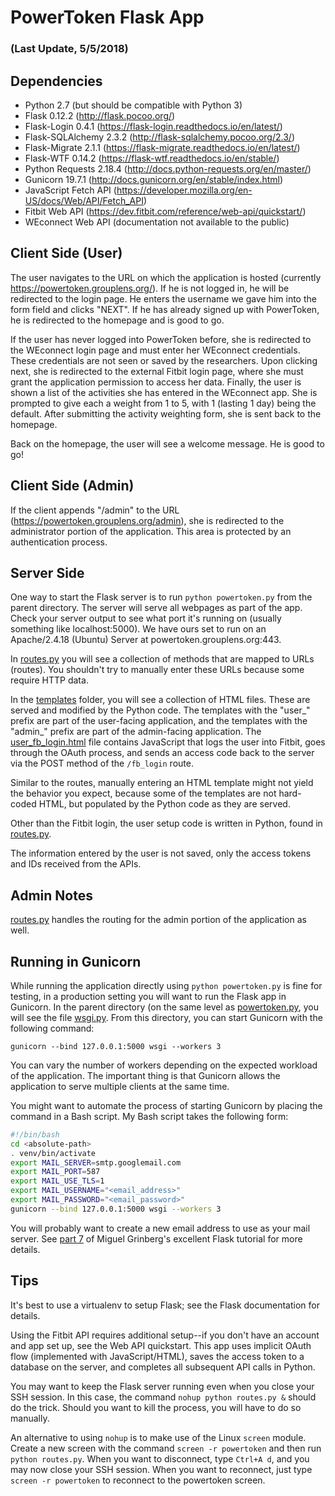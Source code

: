 # PowerToken Flask App 
### (Last Update, 5/5/2018)


## Dependencies

* Python 2.7 (but should be compatible with Python 3)
* Flask 0.12.2 (http://flask.pocoo.org/)
* Flask-Login 0.4.1 (https://flask-login.readthedocs.io/en/latest/)
* Flask-SQLAlchemy 2.3.2 (http://flask-sqlalchemy.pocoo.org/2.3/)
* Flask-Migrate 2.1.1 (https://flask-migrate.readthedocs.io/en/latest/)
* Flask-WTF 0.14.2 (https://flask-wtf.readthedocs.io/en/stable/)
* Python Requests 2.18.4 (http://docs.python-requests.org/en/master/)
* Gunicorn 19.7.1 (http://docs.gunicorn.org/en/stable/index.html)
* JavaScript Fetch API (https://developer.mozilla.org/en-US/docs/Web/API/Fetch_API)
* Fitbit Web API (https://dev.fitbit.com/reference/web-api/quickstart/)
* WEconnect Web API (documentation not available to the public)


## Client Side (User)

The user navigates to the URL on which the application is hosted (currently https://powertoken.grouplens.org/). If he is not logged in, he will be redirected to the login page. He enters the username we gave him into the form field and clicks "NEXT". If he has already signed up with PowerToken, he is redirected to the homepage and is good to go.

If the user has never logged into PowerToken before, she is redirected to the WEconnect login page and must enter her WEconnect credentials. These credentials are not seen or saved by the researchers. Upon clicking next, she is redirected to the external Fitbit login page, where she must grant the application permission to access her data. Finally, the user is shown a list of the activities she has entered in the WEconnect app. She is prompted to give each a weight from 1 to 5, with 1 (lasting 1 day) being the default. After submitting the activity weighting form, she is sent back to the homepage.

Back on the homepage, the user will see a welcome message. He is good to go!


## Client Side (Admin)

If the client appends "/admin" to the URL (https://powertoken.grouplens.org/admin), she is redirected to the administrator portion of the application. This area is protected by an authentication process.


## Server Side

One way to start the Flask server is to run `python powertoken.py` from the parent directory. The server will serve all webpages as part of the app. Check your server output to see what port it's running on (usually something like localhost:5000). We have ours set to run on an Apache/2.4.18 (Ubuntu) Server at powertoken.grouplens.org:443.

In [routes.py](routes.py) you will see a collection of methods that are mapped to URLs (routes). You shouldn't try to manually enter these URLs because some require HTTP data.

In the [templates](templates) folder, you will see a collection of HTML files. These are served and modified by the Python code. The templates with the "user_" prefix are part of the user-facing application, and the templates with the "admin_" prefix are part of the admin-facing application. The [user_fb_login.html](templates/user_fb_login.html) file contains JavaScript that logs the user into Fitbit, goes through the OAuth process, and sends an access code back to the server via the POST method of the `/fb_login` route.

Similar to the routes, manually entering an HTML template might not yield the behavior you expect, because some of the templates are not hard-coded HTML, but populated by the Python code as they are served.

Other than the Fitbit login, the user setup code is written in Python, found in [routes.py](routes.py).

The information entered by the user is not saved, only the access tokens and IDs received from the APIs.

## Admin Notes

[routes.py](routes.py) handles the routing for the admin portion of the application as well.


## Running in Gunicorn

While running the application directly using `python powertoken.py` is fine for testing, in a production setting you will want to run the Flask app in Gunicorn. In the parent directory (on the same level as [powertoken.py](../powertoken.py), you will see the file [wsgi.py](../wsgi.py). From this directory, you can start Gunicorn with the following command:

`gunicorn --bind 127.0.0.1:5000 wsgi --workers 3`

You can vary the number of workers depending on the expected workload of the application. The important thing is that Gunicorn allows the application to serve multiple clients at the same time.

You might want to automate the process of starting Gunicorn by placing the command in a Bash script. My Bash script takes the following form:

```bash
#!/bin/bash
cd <absolute-path>
. venv/bin/activate
export MAIL_SERVER=smtp.googlemail.com
export MAIL_PORT=587
export MAIL_USE_TLS=1
export MAIL_USERNAME="<email_address>"
export MAIL_PASSWORD="<email_password>"
gunicorn --bind 127.0.0.1:5000 wsgi --workers 3
```

You will probably want to create a new email address to use as your mail server. See [part 7](https://blog.miguelgrinberg.com/post/the-flask-mega-tutorial-part-vii-error-handling) of Miguel Grinberg's excellent Flask tutorial for more details.


## Tips

It's best to use a virtualenv to setup Flask; see the Flask documentation for details.

Using the Fitbit API requires additional setup--if you don't have an account and app set up, see the Web API quickstart. This app uses implicit OAuth flow (implemented with JavaScript/HTML), saves the access token to a database on the server, and completes all subsequent API calls in Python.

You may want to keep the Flask server running even when you close your SSH session. In this case, the command `nohup python routes.py &` should do the trick. Should you want to kill the process, you will have to do so manually.

An alternative to using `nohup` is to make use of the Linux `screen` module. Create a new screen with the command `screen -r powertoken` and then run `python routes.py`. When you want to disconnect, type `Ctrl+A d`, and you may now close your SSH session. When you want to reconnect, just type `screen -r powertoken` to reconnect to the powertoken screen.

